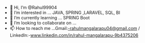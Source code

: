 - 👋 Hi, I’m @Rahul99904
- 👀 I’m interested in ... JAVA, SPRING ,LARAVEL, SQL, BI
- 🌱 I’m currently learning ... SPRING Boot
- 💞️ I’m looking to collaborate on ...
- 📫 How to reach me ...Gmail:-rahulmangalarapu04@gmail.com / LinkedIn:-www.linkedin.com/in/rahul-mangalarapu-9b4375206

<!---
Rahul99904/Rahul99904 is a ✨ special ✨ repository because its `README.md` (this file) appears on your GitHub profile.
You can click the Preview link to take a look at your changes.
--->
